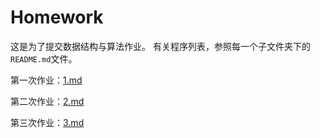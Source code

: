 # Homework

这是为了提交数据结构与算法作业。
有关程序列表，参照每一个子文件夹下的 `README.md`文件。

第一次作业：[1.md](01/README.md)

第二次作业：[2.md](02/README.md)

第三次作业：[3.md](03/README.md)